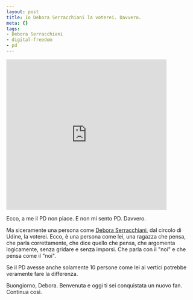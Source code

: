 ```yaml
--- 
layout: post
title: Io Debora Serracchiani la voterei. Davvero.
meta: {}
tags: 
- Debora Serracchiani
- digital-freedom
- pd
---
```

<iframe src="http://beta.youdem.tv/witv/Default.aspx?id_video=7d41e695-4803-41ea-8127-f595e2bf1899&amp;isDotTV=true" frameborder="0" height="400" width="425"></iframe>  
  
Ecco, a me il PD non piace. E non mi sento PD. Davvero.  
  
Ma siceramente una persona come [Debora Serracchiani](http://www.wittgenstein.it/2009/03/22/debora-serracchiani/), dal circolo di Udine, la voterei. Ecco, è una persona come lei, una ragazza che pensa, che parla correttamente, che dice quello che pensa, che argomenta logicamente, senza gridare e senza imporsi. Che parla con il "noi" e che pensa come il "noi".  
  
Se il PD avesse anche solamente 10 persone come lei ai vertici potrebbe veramente fare la differenza.  
  
Buongiorno, Debora. Benvenuta e oggi ti sei conquistata un nuovo fan.  
Continua così.  
